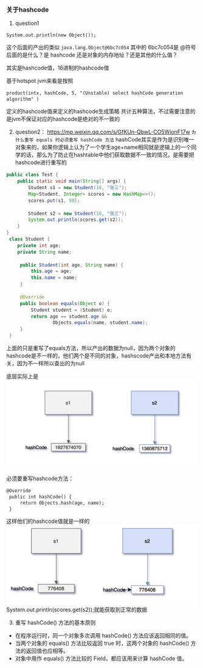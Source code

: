 ### 关于hashcode
1. question1
```
System.out.println(new Object());
```
这个后面的产出的类似 ``` java.lang.Object@6bc7c054 ```
其中的 6bc7c054是 @符号后面的是什么？是 hashcode 还是对象的内存地址？还是其他的什么值？

其实是hashcode值，16进制的hashcode值

基于hotspot jvm来看是按照
```
product(intx, hashCode, 5, "(Unstable) select hashCode generation algorithm" ) 
```
定义的hashcode值来定义的hashcode生成策略 共计五种算法，不过需要注意的是jvm不保证对应的hashcode是绝对的不一致的

2. question2：
   https://mp.weixin.qq.com/s/GfKUn-QbwL-CO5WionF17w 
``` 为什么重写 equals 时必须重写 hashCode 方法 ```
   hashCode其实是作为是识别唯一对象来的，如果你逻辑上认为了一个学生age+name相同就是逻辑上的一个同学的话，那么为了防止在hashtable中他们获取数据不一致的情况，是需要把hashcode进行重写的
```java
public class Test {
    public static void main(String[] args) {
        Student s1 = new Student(18, "张三");
        Map<Student, Integer> scores = new HashMap<>();
        scores.put(s1, 98);

        Student s2 = new Student(18, "张三");
        System.out.println(scores.get(s2));
    }
}
 class Student {
    private int age;
    private String name;

     public Student(int age, String name) {
         this.age = age;
         this.name = name;
     }

     @Override
     public boolean equals(Object o) {
         Student student = (Student) o;
         return age == student.age &&
                 Objects.equals(name, student.name);
     }
 }
```
上面的只是重写了equals方法，所以产出的数据为null，因为两个对象的hashcode是不一样的，他们两个是不同的对象，hashscode产出和本地方法有关，因为不一样所以查出的为null

底层实际上是 ![](https://raw.githubusercontent.com/getyou123/git_pic_use/master/zz202302081148839.png)

必须要重写hashcode方法：
```
@Override
 public int hashCode() {
     return Objects.hash(age, name);
 }
```
这样他们的hashcode值就是一样的![](https://raw.githubusercontent.com/getyou123/git_pic_use/master/zz202302081149961.png)
System.out.println(scores.get(s2));就能获取到正常的数据

3.  重写 hashCode() 方法的基本原则
- 在程序运行时，同一个对象多次调用 hashCode() 方法应该返回相同的值。
- 当两个对象的 equals() 方法比较返回 true 时，这两个对象的 hashCode() 方法的返回值也应相等。
- 对象中用作 equals() 方法比较的 Field，都应该用来计算 hashCode 值。


